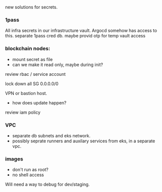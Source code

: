 new solutions for secrets. 
### 1pass
All infra secrets in our infrastructure vault. Argocd somehow has access to this. separate 1pass cred db. maybe provid otp for temp vault access 

### blockchain nodes: 
 - mount secret as file
 - can we make it read only, maybe during init?

review rbac / service account

lock down all SG 0.0.0.0/0

VPN or bastion host.
- how does update happen?

review iam policy

### VPC
- separate db subnets and eks network. 
- possibly seprate runners and auxilary services from eks, in a separate vpc.

### images
- don't run as root?
- no shell access

Will need a way to debug for dev/staging.

